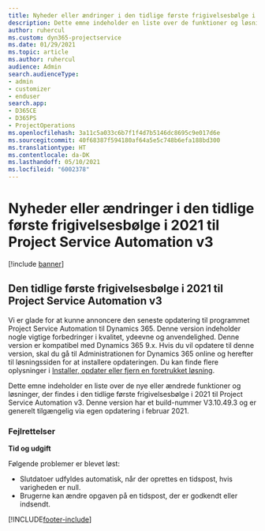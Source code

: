 ```yaml
---
title: Nyheder eller ændringer i den tidlige første frigivelsesbølge i 2021 til Project Service Automation v3
description: Dette emne indeholder en liste over de funktioner og løsninger, der findes i den tidlige første frigivelsesbølge i 2021 til Project Service Automation v3.
author: ruhercul
ms.custom: dyn365-projectservice
ms.date: 01/29/2021
ms.topic: article
ms.author: ruhercul
audience: Admin
search.audienceType:
- admin
- customizer
- enduser
search.app:
- D365CE
- D365PS
- ProjectOperations
ms.openlocfilehash: 3a11c5a033c6b7f1f4d7b5146dc8695c9e017d6e
ms.sourcegitcommit: 40f68387f594180af64a5e5c748b6efa188bd300
ms.translationtype: HT
ms.contentlocale: da-DK
ms.lasthandoff: 05/10/2021
ms.locfileid: "6002378"
---
```

# <a name="whats-new-or-changed-in-project-service-automation-early-access-wave-1-2021-v3"></a>Nyheder eller ændringer i den tidlige første frigivelsesbølge i 2021 til Project Service Automation v3

[!include [banner](../includes/psa-now-project-operations.md)]

## <a name="project-service-automation-early-access-wave-1-2021-v3"></a>Den tidlige første frigivelsesbølge i 2021 til Project Service Automation v3

Vi er glade for at kunne annoncere den seneste opdatering til programmet Project Service Automation til Dynamics 365. Denne version indeholder nogle vigtige forbedringer i kvalitet, ydeevne og anvendelighed. Denne version er kompatibel med Dynamics 365 9.x. Hvis du vil opdatere til denne version, skal du gå til Administrationen for Dynamics 365 online og herefter til løsningssiden for at installere opdateringen. Du kan finde flere oplysninger i [Installer, opdater eller fjern en foretrukket løsning](/power-platform/admin/install-remove-preferred-solution).

Dette emne indeholder en liste over de nye eller ændrede funktioner og løsninger, der findes i den tidlige første frigivelsesbølge i 2021 til Project Service Automation v3. Denne version har et build-nummer V3.10.49.3 og er generelt tilgængelig via egen opdatering i februar 2021.


### <a name="bug-fixes"></a>Fejlrettelser

**Tid og udgift**

Følgende problemer er blevet løst:

- Slutdatoer udfyldes automatisk, når der oprettes en tidspost, hvis varigheden er null.
- Brugerne kan ændre opgaven på en tidspost, der er godkendt eller indsendt.


[!INCLUDE[footer-include](../includes/footer-banner.md)]